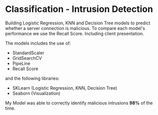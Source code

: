 # Classification - Intrusion Detection

Building Logistic Regression, KNN and Decision Tree models to predict whether a server connection is malicious. To compare each model's performance we use the Recall Score. Including client presentation. 

The models includes the use of:

* StandardScaler
* GridSearchCV
* PipeLine
* Recall Score

and the following libraries:

* SKLearn (Logistic Regression, KNN, Decision Tree)
* Seaborn (Visualization)

My Model was able to correctly identify malicious intrusions **98%** of the time.
